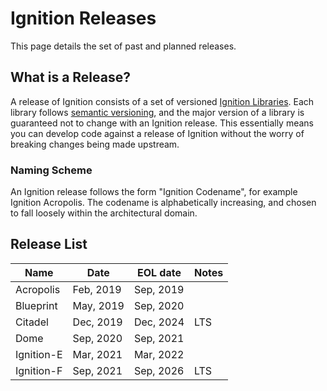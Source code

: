 # Ignition Releases

This page details the set of past and planned releases.

## What is a Release?

A release of Ignition consists of a set of versioned [Ignition Libraries](/libs). Each library follows [semantic versioning](https://semver.org), and the major version of a library is guaranteed not to change with an Ignition release. This essentially means you can develop code against a release of Ignition without the worry of breaking changes being made upstream.

### Naming Scheme

An Ignition release follows the form "Ignition Codename", for example Ignition Acropolis. The codename is alphabetically increasing, and chosen to fall loosely within the architectural domain.

## Release List

| Name       | Date      | EOL date  | Notes |
|------------|-----------|-----------|-------|
| Acropolis  | Feb, 2019 | Sep, 2019 |       |
| Blueprint  | May, 2019 | Sep, 2020 |       |
| Citadel    | Dec, 2019 | Dec, 2024 | LTS   |
| Dome       | Sep, 2020 | Sep, 2021 |       |
| Ignition-E | Mar, 2021 | Mar, 2022 |       |
| Ignition-F | Sep, 2021 | Sep, 2026 | LTS   |
